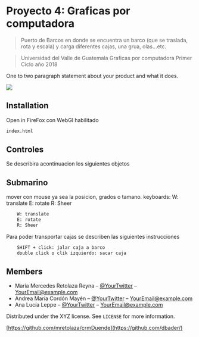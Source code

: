 # Proyecto 4: Graficas por computadora 
> Puerto de Barcos en donde se encuentra un barco (que se traslada, rota y escala) y carga diferentes cajas, una grua, olas...etc.

> Universidad del Valle de Guatemala 
> Graficas por computadora 
> Primer Ciclo año 2018  


One to two paragraph statement about your product and what it does.

![](header.png)

## Installation

Open in FireFox con WebGl habilitado

```sh
index.html
```

## Controles
  Se describira acontinuacion los siguientes objetos
## Submarino
mover con mouse ya sea la posicion, grados o tamano. 
  keyboards:
    W: translate
    E: rotate
    R: Sheer

```sh
    W: translate
    E: rotate
    R: Sheer
```
Para poder transportar cajas se describen las siguientes instrucciones
```sh
    SHIFT + click: jalar caja a barco
    double click o clik izquierdo: sacar caja
```


## Members

* María Mercedes Retolaza Reyna  – [@YourTwitter](https://twitter.com/dbader_org) – YourEmail@example.com
* Andrea María Cordón Mayén  – [@YourTwitter](https://twitter.com/dbader_org) – YourEmail@example.com
* Ana Lucía Leppe  – [@YourTwitter](https://twitter.com/dbader_org) – YourEmail@example.com

Distributed under the XYZ license. See ``LICENSE`` for more information.

[https://github.com/mretolaza/crmDuende](https://github.com/dbader/)


<!-- Markdown link & img dfn's -->
[npm-image]: https://img.shields.io/npm/v/datadog-metrics.svg?style=flat-square
[npm-url]: https://npmjs.org/package/datadog-metrics
[npm-downloads]: https://img.shields.io/npm/dm/datadog-metrics.svg?style=flat-square
[wiki]: https://github.com/yourname/yourproject/wiki
